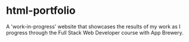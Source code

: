 # html-portfolio
A 'work-in-progress' website that showcases the results of my work as I progress through the Full Stack Web Developer course with App Brewery.

